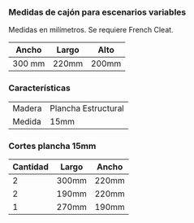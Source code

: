 ### Medidas de cajón para escenarios variables

Medidas en milímetros. Se requiere French Cleat.

| Ancho | Largo | Alto |
|-------|-------|------|
| 300 mm | 220mm | 200mm |

### Características

|   |   |
|----|----|
| Madera | Plancha Estructural  |
| Medida | 15mm |

### Cortes plancha 15mm

| Cantidad | Largo | Ancho |
|-----|-----|-----|
| 2 | 300mm | 220mm |
| 2 | 190mm | 220mm |
| 1 | 270mm | 190mm |
